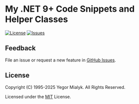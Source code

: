 # My .NET 9+ Code Snippets and Helper Classes

[![License](https://img.shields.io/badge/License-MIT-brightgreen.svg?style=plastic)](LICENSE)
[![Issues](https://img.shields.io/github/issues-raw/yegor-mialyk/dotnet.svg?style=plastic)](https://github.com/yegor-mialyk/dotnet/issues)

## Feedback

File an issue or request a new feature in [GitHub Issues](https://github.com/yegor-mialyk/dotnet/issues).

## License

Copyright (C) 1995-2025 Yegor Mialyk. All Rights Reserved.

Licensed under the [MIT](LICENSE) License.
